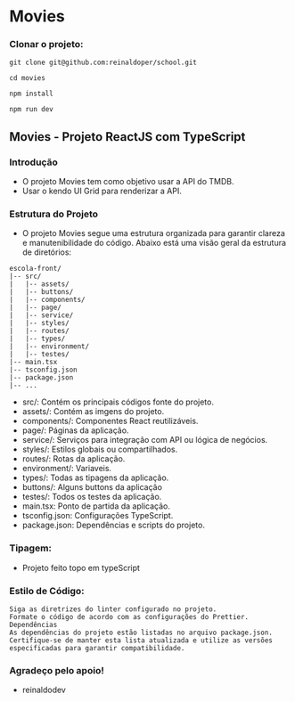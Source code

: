 # Movies

### Clonar o projeto:

```shell
git clone git@github.com:reinaldoper/school.git
```
`cd movies`

`npm install`

`npm run dev`

## Movies - Projeto ReactJS com TypeScript

### Introdução

- O projeto Movies tem como objetivo usar a API do TMDB.
- Usar o kendo UI Grid para renderizar a API.

### Estrutura do Projeto 

- O projeto Movies segue uma estrutura organizada para garantir clareza e manutenibilidade do código. Abaixo está uma visão geral da estrutura de diretórios:

```shell
escola-front/
|-- src/
|   |-- assets/
|   |-- buttons/
|   |-- components/
|   |-- page/
|   |-- service/
|   |-- styles/
|   |-- routes/
|   |-- types/
|   |-- environment/
|   |-- testes/
|-- main.tsx
|-- tsconfig.json
|-- package.json
|-- ...
```

- src/: Contém os principais códigos fonte do projeto.
- assets/: Contém as imgens do projeto.
- components/: Componentes React reutilizáveis.
- page/: Páginas da aplicação.
- service/: Serviços para integração com API ou lógica de negócios.
- styles/: Estilos globais ou compartilhados.
- routes/: Rotas da aplicação.
- environment/: Variaveis.
- types/: Todas as tipagens da aplicação.
- buttons/: Alguns buttons da aplicação
- testes/: Todos os testes da aplicação.
- main.tsx: Ponto de partida da aplicação.
- tsconfig.json: Configurações TypeScript.
- package.json: Dependências e scripts do projeto.


### Tipagem:

- Projeto feito topo em typeScript

### Estilo de Código:

```shell
Siga as diretrizes do linter configurado no projeto.
Formate o código de acordo com as configurações do Prettier.
Dependências
As dependências do projeto estão listadas no arquivo package.json. Certifique-se de manter esta lista atualizada e utilize as versões especificadas para garantir compatibilidade.
```
### Agradeço pelo apoio!

- reinaldodev

